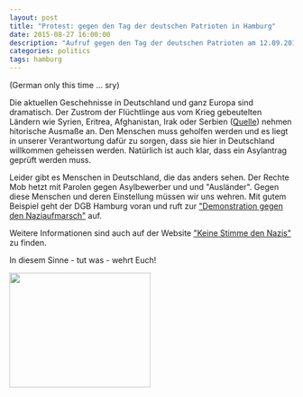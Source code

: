 ```yaml
---
layout: post
title: "Protest: gegen den Tag der deutschen Patrioten in Hamburg"
date: 2015-08-27 16:00:00
description: "Aufruf gegen den Tag der deutschen Patrioten am 12.09.2015 in Hamburg"
categories: politics
tags: hamburg
---
```


(German only this time ... sry)

Die aktuellen Geschehnisse in Deutschland und ganz Europa sind dramatisch. Der Zustrom der Flüchtlinge aus vom Krieg
gebeutelten Ländern wie Syrien, Eritrea, Afghanistan, Irak oder Serbien ([Quelle](http://www.daserste.de/information/politik-weltgeschehen/mittagsmagazin/sendung/2014/woher-kommen-die-fluechtlinge-in-deutschland-100.html)) nehmen hitorische Ausmaße an. Den Menschen muss geholfen werden und es liegt in unserer Verantwortung dafür zu sorgen,
dass sie hier in Deutschland willkommen geheissen werden. Natürlich ist auch klar, dass ein Asylantrag geprüft werden muss.

Leider gibt es Menschen in Deutschland, die das anders sehen. Der Rechte Mob hetzt mit Parolen gegen Asylbewerber und
und "Ausländer". Gegen diese Menschen und deren Einstellung müssen wir uns wehren. Mit gutem Beispiel geht der DGB Hamburg
voran und ruft zur ["Demonstration gegen den Naziaufmarsch"](http://hamburg.dgb.de/themen/++co++3e822116-36b3-11e5-82ba-52540023ef1a) auf.

Weitere Informationen sind auch auf der Website ["Keine Stimme den Nazis"](http://www.keine-stimme-den-nazis.org/) zu finden.

In diesem Sinne - tut was - wehrt Euch!

<a href="http://www.keine-stimme-den-nazis.org" target="_blank"><img src="http://www.keine-stimme-den-nazis.org/images//logo_kein_platz_rgb.jpg" border="0" alt="" width="250" height="204" /></a>
